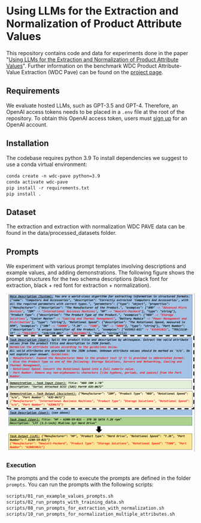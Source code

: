 # Using LLMs for the Extraction and Normalization of Product Attribute Values
This repository contains code and data for experiments done in the paper "[Using LLMs for the Extraction and Normalization of Product Attribute Values](https://arxiv.org/pdf/2403.02130)".
Further information on the benchmark WDC Product Attribute-Value Extraction (WDC Pave) can be found on the [project page](https://webdatacommons.org/structureddata/wdc-pave/).

## Requirements

We evaluate hosted LLMs, such as GPT-3.5 and GPT-4.
Therefore, an OpenAI access tokens needs to be placed in a `.env` file at the root of the repository.
To obtain this OpenAI access token, users must [sign up](https://platform.openai.com/signup) for an OpenAI account.

## Installation
The codebase requires python 3.9 To install dependencies we suggest to use a conda virtual environment:

```
conda create -n wdc-pave python=3.9
conda activate wdc-pave
pip install -r requirements.txt
pip install .
```

## Dataset
The extraction and extraction with normalization WDC PAVE data can be found in the data/processed_datasets folder.

## Prompts
We experiment with various prompt templates involving descriptions and example values, and adding demonstrations. The following figure shows the prompt structures for the two schema descriptions (black font for extraction, black + red font for extraction + normalization).

![Prompt Designs](resources/prompt_template.png)

### Execution
The prompts and the code to execute the prompts are defined in the folder `prompts`.
You can run the prompts with the following scripts:

```
scripts/01_run_example_values_prompts.sh
scripts/02_run_prompts_with_training_data.sh
scripts/08_run_prompts_for_extraction_with_normalization.sh
scripts/10_run_prompts_for_normalization_multiple_attributes.sh
```
